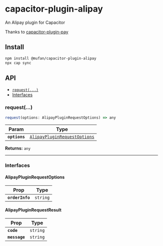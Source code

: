# capacitor-plugin-alipay

An Alipay plugin for Capacitor

Thanks to [capacitor-plugin-pay](https://github.com/veluxa/capacitor-plugin-pay)

## Install

```bash
npm install @mufan/capacitor-plugin-alipay
npx cap sync
```

## API

<docgen-index>

* [`request(...)`](#request)
* [Interfaces](#interfaces)

</docgen-index>

<docgen-api>
<!--Update the source file JSDoc comments and rerun docgen to update the docs below-->

### request(...)

```typescript
request(options: AlipayPluginRequestOptions) => any
```

| Param         | Type                                                                              |
| ------------- | --------------------------------------------------------------------------------- |
| **`options`** | <code><a href="#alipaypluginrequestoptions">AlipayPluginRequestOptions</a></code> |

**Returns:** <code>any</code>

--------------------


### Interfaces


#### AlipayPluginRequestOptions

| Prop            | Type                |
| --------------- | ------------------- |
| **`orderInfo`** | <code>string</code> |


#### AlipayPluginRequestResult

| Prop          | Type                |
| ------------- | ------------------- |
| **`code`**    | <code>string</code> |
| **`message`** | <code>string</code> |

</docgen-api>

